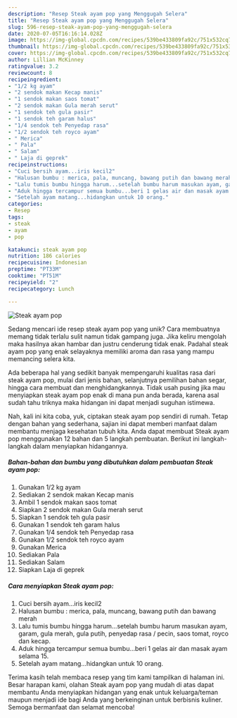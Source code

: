 ```yaml
---
description: "Resep Steak ayam pop yang Menggugah Selera"
title: "Resep Steak ayam pop yang Menggugah Selera"
slug: 596-resep-steak-ayam-pop-yang-menggugah-selera
date: 2020-07-05T16:16:14.028Z
image: https://img-global.cpcdn.com/recipes/539be433809fa92c/751x532cq70/steak-ayam-pop-foto-resep-utama.jpg
thumbnail: https://img-global.cpcdn.com/recipes/539be433809fa92c/751x532cq70/steak-ayam-pop-foto-resep-utama.jpg
cover: https://img-global.cpcdn.com/recipes/539be433809fa92c/751x532cq70/steak-ayam-pop-foto-resep-utama.jpg
author: Lillian McKinney
ratingvalue: 3.2
reviewcount: 8
recipeingredient:
- "1/2 kg ayam"
- "2 sendok makan Kecap manis"
- "1 sendok makan saos tomat"
- "2 sendok makan Gula merah serut"
- "1 sendok teh gula pasir"
- "1 sendok teh garam halus"
- "1/4 sendok teh Penyedap rasa"
- "1/2 sendok teh royco ayam"
- " Merica"
- " Pala"
- " Salam"
- " Laja di geprek"
recipeinstructions:
- "Cuci bersih ayam...iris kecil2"
- "Halusan bumbu : merica, pala, muncang, bawang putih dan bawang merah"
- "Lalu tumis bumbu hingga harum...setelah bumbu harum masukan ayam, garam, gula merah, gula putih, penyedap rasa / pecin, saos tomat, royco dan kecap."
- "Aduk hingga tercampur semua bumbu...beri 1 gelas air dan masak ayam selama 15."
- "Setelah ayam matang...hidangkan untuk 10 orang."
categories:
- Resep
tags:
- steak
- ayam
- pop

katakunci: steak ayam pop 
nutrition: 186 calories
recipecuisine: Indonesian
preptime: "PT33M"
cooktime: "PT51M"
recipeyield: "2"
recipecategory: Lunch

---
```



![Steak ayam pop](https://img-global.cpcdn.com/recipes/539be433809fa92c/751x532cq70/steak-ayam-pop-foto-resep-utama.jpg)

Sedang mencari ide resep steak ayam pop yang unik? Cara membuatnya memang tidak terlalu sulit namun tidak gampang juga. Jika keliru mengolah maka hasilnya akan hambar dan justru cenderung tidak enak. Padahal steak ayam pop yang enak selayaknya memiliki aroma dan rasa yang mampu memancing selera kita.

Ada beberapa hal yang sedikit banyak mempengaruhi kualitas rasa dari steak ayam pop, mulai dari jenis bahan, selanjutnya pemilihan bahan segar, hingga cara membuat dan menghidangkannya. Tidak usah pusing jika mau menyiapkan steak ayam pop enak di mana pun anda berada, karena asal sudah tahu triknya maka hidangan ini dapat menjadi suguhan istimewa.




Nah, kali ini kita coba, yuk, ciptakan steak ayam pop sendiri di rumah. Tetap dengan bahan yang sederhana, sajian ini dapat memberi manfaat dalam membantu menjaga kesehatan tubuh kita. Anda dapat membuat Steak ayam pop menggunakan 12 bahan dan 5 langkah pembuatan. Berikut ini langkah-langkah dalam menyiapkan hidangannya.

<!--inarticleads1-->

##### Bahan-bahan dan bumbu yang dibutuhkan dalam pembuatan Steak ayam pop:

1. Gunakan 1/2 kg ayam
1. Sediakan 2 sendok makan Kecap manis
1. Ambil 1 sendok makan saos tomat
1. Siapkan 2 sendok makan Gula merah serut
1. Siapkan 1 sendok teh gula pasir
1. Gunakan 1 sendok teh garam halus
1. Gunakan 1/4 sendok teh Penyedap rasa
1. Gunakan 1/2 sendok teh royco ayam
1. Gunakan  Merica
1. Sediakan  Pala
1. Sediakan  Salam
1. Siapkan  Laja di geprek




<!--inarticleads2-->

##### Cara menyiapkan Steak ayam pop:

1. Cuci bersih ayam...iris kecil2
1. Halusan bumbu : merica, pala, muncang, bawang putih dan bawang merah
1. Lalu tumis bumbu hingga harum...setelah bumbu harum masukan ayam, garam, gula merah, gula putih, penyedap rasa / pecin, saos tomat, royco dan kecap.
1. Aduk hingga tercampur semua bumbu...beri 1 gelas air dan masak ayam selama 15.
1. Setelah ayam matang...hidangkan untuk 10 orang.




Terima kasih telah membaca resep yang tim kami tampilkan di halaman ini. Besar harapan kami, olahan Steak ayam pop yang mudah di atas dapat membantu Anda menyiapkan hidangan yang enak untuk keluarga/teman maupun menjadi ide bagi Anda yang berkeinginan untuk berbisnis kuliner. Semoga bermanfaat dan selamat mencoba!
